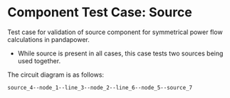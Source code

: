 <!--
SPDX-FileCopyrightText: Contributors to the Power Grid Model project <powergridmodel@lfenergy.org>

SPDX-License-Identifier: MPL-2.0
-->

# Component Test Case: Source

Test case for validation of source component for symmetrical power flow calculations in pandapower.

- While source is present in all cases, this case tests two sources being used together.

The circuit diagram is as follows:

```txt
source_4--node_1--line_3--node_2--line_6--node_5--source_7
```
